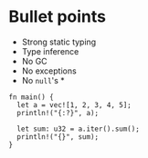 # Bullet points

* Strong static typing
* Type inference
* No GC
* No exceptions
* No `null`'s *

```rust,editable
fn main() {
  let a = vec![1, 2, 3, 4, 5];
  println!("{:?}", a);

  let sum: u32 = a.iter().sum();
  println!("{}", sum);
}
```
